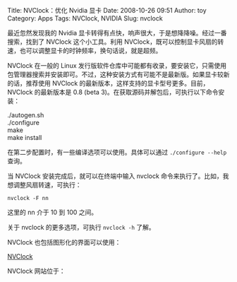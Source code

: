 Title: NVClock：优化 Nvidia 显卡
Date: 2008-10-26 09:51
Author: toy
Category: Apps
Tags: NVClock, NVIDIA
Slug: nvclock

最近忽然发现我的 Nvidia
显卡转得有点快，响声很大，于是想降降噪。经过一番搜索，找到了 NVClock
这个小工具。利用
NVClock，既可以控制显卡风扇的转速，也可以调整显卡的时钟频率，换句话说，就是超频。

NVClock 在一般的 Linux
发行版软件仓库中可能都有收录，要安装它，只需使用包管理器搜索并安装即可。不过，这种安装方式有可能不是最新版。如果显卡较新的话，推荐使用
NVClock 的最新版本，这样支持的显卡型号更多。目前，NVClock 的最新版本是
0.8 (beta 3)。在获取源码并解包后，可执行以下命令安装：

./autogen.sh  
./configure  
make  
make install

在第二步配置时，有一些编译选项可以使用。具体可以通过
`./configure --help` 查询。

当 NVClock 安装完成后，就可以在终端中输入 nvclock
命令来执行了。比如，我想调整风扇转速，可执行：

`nvclock -F nn`

这里的 nn 介于 10 到 100 之间。

关于 nvclock 的更多选项，可执行 `nvclock -h` 了解。

NVClock 也包括图形化的界面可以使用：

[NVClock](http://i.linuxtoy.org/i/2008/10/nvclock-gtk.png)

NVClock 网站位于：
